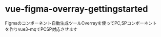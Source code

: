 # vue-figma-overray-gettingstarted
Figmaのコンポーネント自動生成ツールOverrayを使ってPC,SPコンポーネントを作りvue3-mqでPCSP対応させます
